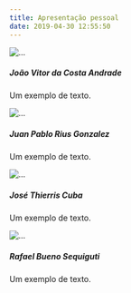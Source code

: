 ```yaml
---
title: Apresentação pessoal
date: 2019-04-30 12:55:50
---
```


<div class="card-group">
  <div class="card">
    <img src="http://trab.dc.unifil.br/moodle/pluginfile.php/2907/user/icon/boost/f1?rev=122613" class="card-img-top" alt="...">
    <div class="card-body">
      <h5 class="card-title">João Vitor da Costa Andrade</h5>
      <p class="card-text">Um exemplo de texto.</p>
    </div>
  </div>
  <div class="card">
    <img src="http://trab.dc.unifil.br/moodle/pluginfile.php/3459/user/icon/boost/f1?rev=216813" class="card-img-top" alt="...">
    <div class="card-body">
      <h5 class="card-title">Juan Pablo Rius Gonzalez</h5>
      <p class="card-text">Um exemplo de texto.</p>
    </div>
  </div>
  <div class="card">
    <img src="http://trab.dc.unifil.br/moodle/pluginfile.php/3009/user/icon/boost/f1?rev=119111" class="card-img-top" alt="...">
    <div class="card-body">
      <h5 class="card-title">José Thierris Cuba</h5>
      <p class="card-text">Um exemplo de texto.</p>
    </div>
  </div>
  <div class="card">
      <img src="http://trab.dc.unifil.br/moodle/pluginfile.php/2927/user/icon/boost/f1?rev=118432" class="card-img-top" alt="...">
      <div class="card-body">
        <h5 class="card-title">Rafael Bueno Sequiguti</h5>
        <p class="card-text">Um exemplo de texto.</p>
      </div>
</div>
